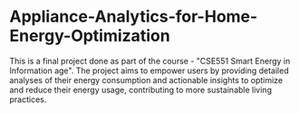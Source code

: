 # Appliance-Analytics-for-Home-Energy-Optimization
This is a final project done as part of the course - "CSE551 Smart Energy in Information age". The project aims to empower users by providing detailed analyses of their energy consumption and actionable insights to optimize and reduce their energy usage, contributing to more sustainable living practices.
